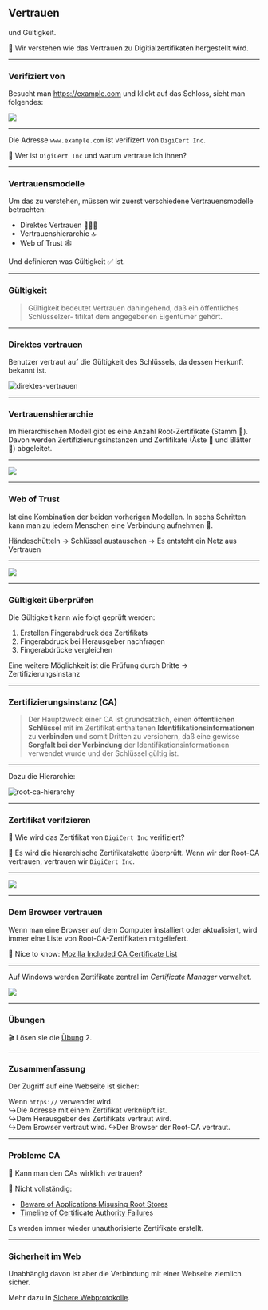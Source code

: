 ## Vertrauen

und Gültigkeit.

🎯  Wir verstehen wie das Vertrauen zu Digitialzertifikaten hergestellt wird.

---

### Verifiziert von

Besucht man <https://example.com> und klickt auf das Schloss, sieht man folgendes:

![](../verified-by-digicert.png)

---

Die Adresse `www.example.com` ist verifizert von `DigiCert Inc`.

🤔 Wer ist `DigiCert Inc` und warum vertraue ich ihnen?

---
### Vertrauensmodelle

Um das zu verstehen, müssen wir zuerst verschiedene Vertrauensmodelle betrachten:

* Direktes Vertrauen 🧑‍🤝‍🧑
* Vertrauenshierarchie 🔝
* Web of Trust 🕸️

Und definieren was Gültigkeit ✅ ist.

---
### Gültigkeit

> Gültigkeit bedeutet Vertrauen dahingehend, daß ein öffentliches Schlüsselzer-
tifikat dem angegebenen Eigentümer gehört.

---
### Direktes vertrauen

Benutzer vertraut auf die Gültigkeit des Schlüssels, da dessen Herkunft bekannt ist.

![direktes-vertrauen](../direktes-vertrauen.png)

---
### Vertrauenshierarchie

Im hierarchischen Modell gibt es eine Anzahl Root-Zertifikate (Stamm 🌳). Davon werden Zertifizierungsinstanzen und Zertifikate (Äste 🌱 und Blätter 🍃) abgeleitet.

---

![](../vertrauenshierarchie.png)

---
### Web of Trust

Ist eine Kombination der beiden vorherigen Modellen. In sechs Schritten kann man zu jedem Menschen eine Verbindung aufnehmen 🤝.

Händeschütteln -> Schlüssel austauschen -> Es entsteht ein Netz aus Vertrauen

---

![](../web-of-trust.png)

---
### Gültigkeit überprüfen

Die Gültigkeit kann wie folgt geprüft werden:

1. Erstellen Fingerabdruck des Zertifikats
2. Fingerabdruck bei Herausgeber nachfragen
3. Fingerabdrücke vergleichen

Eine weitere Möglichkeit ist die Prüfung durch Dritte -> Zertifizierungsinstanz

---
### Zertifizierungsinstanz (CA)

> Der Hauptzweck einer CA ist grundsätzlich, einen **öffentlichen Schlüssel** mit im Zertifikat enthaltenen **Identifikationsinformationen** zu **verbinden** und somit Dritten zu versichern, daß eine gewisse **Sorgfalt bei der Verbindung** der Identifikationsinformationen verwendet wurde und der Schlüssel gültig ist.

---

Dazu die Hierarchie:

![root-ca-hierarchy](../root-ca-hierarchy.png)

---
### Zertifikat verifzieren

🤔 Wie wird das Zertifikat von  `DigiCert Inc` verifiziert?

🙋 Es wird die hierarchische Zertifikatskette überprüft. Wenn wir der Root-CA vertrauen, vertrauen wir `DigiCert Inc`.

---

![](../zertifikat-verifizierung.png)

---

### Dem Browser vertrauen

Wenn man eine Browser auf dem Computer installiert oder aktualisiert, wird immer eine Liste von Root-CA-Zertifikaten mitgeliefert.

🧠 Nice to know: [Mozilla Included CA Certificate List](https://wiki.mozilla.org/CA/Included_Certificates)

---

Auf Windows werden Zertifikate zentral im *Certificate Manager* verwaltet.

![](../certificate-manager.png)

---
### Übungen

🎬 Lösen sie die [Übung](übungen.md) 2.

---
### Zusammenfassung

Der Zugriff auf eine Webseite ist sicher:

Wenn `https://` verwendet wird.  
↪️Die Adresse mit einem Zertifikat verknüpft ist.  
↪️Dem Herausgeber des Zertifikats vertraut wird.  
↪️Dem Browser vertraut wird.
↪️Der Browser der Root-CA vertraut.

---
### Probleme CA

🤔 Kann man den CAs wirklich vertrauen?

🙋 Nicht vollständig:

* [Beware of Applications Misusing Root Stores ](https://blog.mozilla.org/security/2021/05/10/beware-of-applications-misusing-root-stores/)
* [Timeline of Certificate Authority Failures](https://sslmate.com/certspotter/failures)

Es werden immer wieder unauthorisierte Zertifikate erstellt.

---
### Sicherheit im Web

Unabhängig davon ist aber die Verbindung mit einer Webseite ziemlich sicher.

Mehr dazu in [Sichere Webprotokolle](slides2.md).